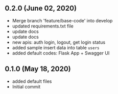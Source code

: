 ## 0.2.0 (June 02, 2020)
  - Merge branch 'feature/base-code' into develop
  - updated requirements.txt file
  - update docs
  - update docs
  - new apis: auth login, logout, get login status
  - added sample insert data into table `users`
  - added default codes: Flask App + Swagger UI

## 0.1.0 (May 18, 2020)
  - added default files
  - Initial commit

